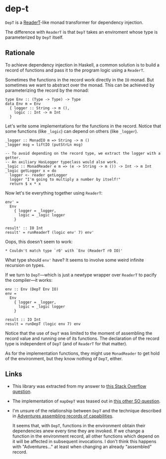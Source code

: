 # dep-t

`DepT` is a
[ReaderT](http://hackage.haskell.org/package/mtl-2.2.2/docs/Control-Monad-Reader.html)-like
monad transformer for dependency injection.

The difference with `ReaderT` is that `DepT` takes an enviroment whose type is
parameterized by `DepT` itself.

## Rationale

To achieve dependency injection in Haskell, a common solution is to build a
record of functions and pass it to the program logic using a `ReaderT`.

Sometimes the functions in the record work directly in the `IO` monad.  But
sometimes we want to abstract over the monad. This can be achieved by
parameterizing the record by the monad:

    type Env :: (Type -> Type) -> Type
    data Env m = Env
      { logger :: String -> m (),
        logic :: Int -> m Int
      }

Let's write some implementations for the functions in the record. Notice that
some functions (like `_logic`) can depend on others (like `_logger`).

    _logger :: MonadIO m => String -> m ()
    _logger msg = liftIO (putStrLn msg)

    -- To avoid depending on the record type, we extract the logger with a getter.
    -- An axiliary HasLogger typeclass would also work.
    _logic :: MonadReader e m => (e -> String -> m ()) -> Int -> m Int
    _logic getLogger x = do
      logger <- reader getLogger
      logger "I'm going to multiply a number by itself!"
      return $ x * x

Now let's tie everything together using `ReaderT`:

    env' =
      Env
        { logger = _logger,
          logic = _logic logger
        }

    result' :: IO Int
    result' = runReaderT (logic env' 7) env'

Oops, this doesn't seem to work:

    * Couldn't match type `r0' with `Env (ReaderT r0 IO)'

What type should `env'` have? It seems to involve some weird infinite recursion
on types.

If we turn to `DepT`—which is just a newtype wrapper over `ReaderT` to pacify
the compiler—it works:

    env :: Env (DepT Env IO)
    env =
      Env
        { logger = _logger,
          logic = _logic logger
        }

    result :: IO Int
    result = runDepT (logic env 7) env

Notice that the use of `DepT` was limited to the moment of assembling the
record value and running one of its functions. The declaration of the record
type is independent of `DepT` (and of `ReaderT` for that matter). 

As for the implementation functions, they might use `MonadReader` to get hold
of the environment, but they know nothing of `DepT`, either.

## Links

- This library was extracted from my answer to [this Stack Overflow
  question](https://stackoverflow.com/a/61782258/1364288).

- The implementation of `mapDepT` was teased out in [this other SO question](https://stackoverflow.com/questions/65710657/writing-a-zooming-function-for-a-readert-like-monad-transformer).

- I'm unsure of the relationship between `DepT` and the technique described in
  [Adventures assembling records of
  capabilities](https://discourse.haskell.org/t/adventures-assembling-records-of-capabilities/623). 

  It seems that, with `DepT`, functions in the environment obtain their
  dependencies anew every time they are invoked. If we change a function in the
  environment record, all other functions which depend on it will be affected
  in subsequent invocations. I don't think this happens with "Adventures..." at
  least when changing an already "assembled" record.

